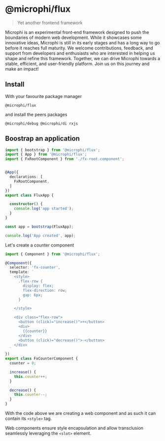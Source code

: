 # @microphi/flux

> Yet another frontend framework

Microphi is an experimental front-end framework designed to push the boundaries of modern web development. While it showcases some innovative ideas, Microphi is still in its early stages and has a long way to go before it reaches full maturity. We welcome contributions, feedback, and support from developers and enthusiasts who are interested in helping us shape and refine this framework. Together, we can drive Microphi towards a stable, efficient, and user-friendly platform. Join us on this journey and make an impact!

## Install
With your favourite package manager
```
@microphi/flux
```
and install the peers packages
```
@microphi/debug @microphi/di rxjs
```
## Boostrap an application
```typescript
import { bootstrap } from '@microphi/flux';
import { App } from '@microphi/flux';
import { FxRootComponent } from './fx-root.component';


@App({
  declarations: [
    FxRootComponent,
  ]
})
export class FluxApp {

  constructor() {
    console.log('app started');
  }
}

const app = bootstrap(FluxApp);

console.log('App created', app);
```
Let's create a counter component
```typescript
import { Component } from '@microphi/flux';

@Component({
  selector: 'fx-counter',
  template: `
    <style>
      .flex-row {
        display: flex;
        flex-direction: row;
        gap: 6px;
      }

    </style>

    <div class="flex-row">
      <button (click)="increase()">+</button>
      <div>
        {{counter}}
      </div>
      <button (click)="decrease()">-</button>
    </div>
  `
})
export class FxCounterComponent {
  counter = 0;

  increase() {
    this.counter++;
  }

  decrease() {
    this.counter--;
  }
}
```
With the code above we are creating a web component and as such it can contain its `<style>` tag.

Web components ensure style encapsulation and allow transclusion seamlessly leveraging the `<slot>` element.

```typescript

```
